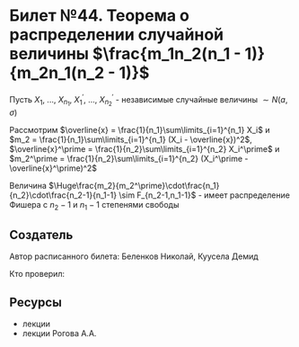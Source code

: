 # Билет №44. Теорема о распределении случайной величины $\frac{m_1n_2(n_1 - 1)}{m_2n_1(n_2 - 1)}$

Пусть $X_1$, ..., $X_{n_1}$, $X_1^\prime$, ..., $X_{n_2}^\prime$ - независимые случайные величины $\sim N(a,\sigma)$

Рассмотрим $\overline{x} = \frac{1}{n_1}\sum\limits_{i=1}^{n_1} X_i$ и $m_2 = \frac{1}{n_1}\sum\limits_{i=1}^{n_1} (X_i - \overline{x})^2$, $\overline{x}^\prime = \frac{1}{n_2}\sum\limits_{i=1}^{n_2} X_i^\prime$ и $m_2^\prime = \frac{1}{n_2}\sum\limits_{i=1}^{n_2} (X_i^\prime - \overline{x}^\prime)^2$

Величина $\Huge\frac{m_2}{m_2^\prime}\cdot\frac{n_1}{n_2}\cdot\frac{n_2-1}{n_1-1} \sim F_{n_2-1,n_1-1}$ - имеет распределение Фишера с $n_2-1$ и $n_1-1$ степенями свободы 
## Создатель

Автор расписанного билета: Беленков Николай, Куусела Демид

Кто проверил:

## Ресурсы
- лекции
- лекции Рогова А.А.
